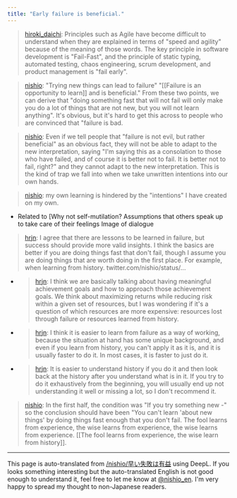 ```yaml
---
title: "Early failure is beneficial."
---
```


> [hiroki_daichi](https://twitter.com/hiroki_daichi/status/1388253385065852928): Principles such as Agile have become difficult to understand when they are explained in terms of "speed and agility" because of the meaning of those words. The key principle in software development is "Fail-Fast", and the principle of static typing, automated testing, chaos engineering, scrum development, and product management is "fail early".

> [nishio](https://twitter.com/nishio/status/1388325192997294082): "Trying new things can lead to failure" "[[Failure is an opportunity to learn]] and is beneficial." From these two points, we can derive that "doing something fast that will not fail will only make you do a lot of things that are not new, but you will not learn anything". It's obvious, but it's hard to get this across to people who are convinced that "failure is bad.

> [nishio](https://twitter.com/nishio/status/1388326009510850562): Even if we tell people that "failure is not evil, but rather beneficial" as an obvious fact, they will not be able to adapt to the new interpretation, saying "I'm saying this as a consolation to those who have failed, and of course it is better not to fail. It is better not to fail, right?" and they cannot adapt to the new interpretation. This is the kind of trap we fall into when we take unwritten intentions into our own hands.

> [nishio](https://twitter.com/nishio/status/1388326303321915393): my own learning is hindered by the "intentions" I have created on my own.

- Related to [Why not self-mutilation?
Assumptions that others speak up to take care of their feelings
Image of dialogue

> [hrjn](https://twitter.com/hrjn/status/1388431687428632580): I agree that there are lessons to be learned in failure, but success should provide more valid insights. I think the basics are better if you are doing things fast that don't fail, though I assume you are doing things that are worth doing in the first place. For example, when learning from history. twitter.com/nishio/status/...
- > [hrjn](https://twitter.com/hrjn/status/1388433023742349313): I think we are basically talking about having meaningful achievement goals and how to approach those achievement goals. We think about maximizing returns while reducing risk within a given set of resources, but I was wondering if it's a question of which resources are more expensive: resources lost through failure or resources learned from history.
- > [hrjn](https://twitter.com/hrjn/status/1388434862374219776): I think it is easier to learn from failure as a way of working, because the situation at hand has some unique background, and even if you learn from history, you can't apply it as it is, and it is usually faster to do it. In most cases, it is faster to just do it.
- > [hrjn](https://twitter.com/hrjn/status/1388435201362206720): It is easier to understand history if you do it and then look back at the history after you understand what is in it. If you try to do it exhaustively from the beginning, you will usually end up not understanding it well or missing a lot, so I don't recommend it.
> [nishio](https://twitter.com/nishio/status/1388440511002779650): In the first half, the condition was "If you try something new -" so the conclusion should have been "You can't learn 'about new things' by doing things fast enough that you don't fail. The fool learns from experience, the wise learns from experience, the wise learns from experience.  [[The fool learns from experience, the wise learn from history]].

---
This page is auto-translated from [/nishio/早い失敗は有益](https://scrapbox.io/nishio/早い失敗は有益) using DeepL. If you looks something interesting but the auto-translated English is not good enough to understand it, feel free to let me know at [@nishio_en](https://twitter.com/nishio_en). I'm very happy to spread my thought to non-Japanese readers.